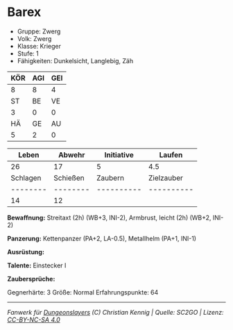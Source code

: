 # Barex  
- Gruppe: Zwerg  
- Volk: Zwerg  
- Klasse: Krieger  
- Stufe: 1  
- Fähigkeiten: Dunkelsicht, Langlebig, Zäh  


| KÖR | AGI | GEI |  
| --- | --- | --- |  
| 8   | 8   | 4   |
| ST  | BE  | VE  |  
| 3   | 0   | 0   |
| HÄ  | GE  | AU  |  
| 5   | 2   | 0   |


| Leben    | Abwehr   | Initiative | Laufen     |
| -------- | -------- | ---------- | ---------- |
| 26       | 17       | 5          | 4.5        |
| Schlagen | Schießen | Zaubern    | Zielzauber |
| -------- | -------- | ---------- | ---------- |
| 14       | 12       |            |            |

**Bewaffnung:**
Streitaxt (2h) (WB+3, INI-2), Armbrust, leicht (2h) (WB+2, INI-2)

**Panzerung:**
Kettenpanzer (PA+2, LA-0.5), Metallhelm (PA+1, INI-1)

**Ausrüstung:**


**Talente:**
Einstecker I

**Zaubersprüche:**


Gegnerhärte: 3
Größe: Normal
Erfahrungspunkte: 64



___
*Fanwerk für [Dungeonslayers](https://www.dungeonslayers.net/) (C) Christian Kennig | Quelle: SC2GO | Lizenz: [CC-BY-NC-SA 4.0](https://creativecommons.org/licenses/by-nc-sa/4.0/deed.de)*